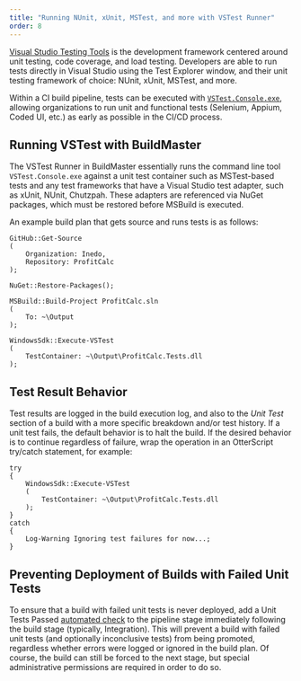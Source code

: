 ```yaml
---
title: "Running NUnit, xUnit, MSTest, and more with VSTest Runner"
order: 8
---
```



[Visual Studio Testing Tools](https://docs.microsoft.com/en-us/visualstudio/test/improve-code-quality) is the development framework centered around unit testing, code coverage, and load testing. Developers are able to run tests directly in Visual Studio using the Test Explorer window, and their unit testing framework of choice: NUnit, xUnit, MSTest, and more.

Within a CI build pipeline, tests can be executed with [`VSTest.Console.exe`](https://docs.microsoft.com/en-us/visualstudio/test/vstest-console-options), allowing organizations to run unit and functional tests (Selenium, Appium, Coded UI, etc.) as early as possible in the CI/CD process.

## Running VSTest with BuildMaster 

The VSTest Runner in BuildMaster essentially runs the command line tool `VSTest.Console.exe` against a unit test container such as MSTest-based tests and any test frameworks that have a Visual Studio test adapter, such as xUnit, NUnit, Chutzpah. These adapters are referenced via NuGet packages, which must be restored before MSBuild is executed.

An example build plan that gets source and runs tests is as follows:

```
GitHub::Get-Source
(
    Organization: Inedo,
    Repository: ProfitCalc
);
 
NuGet::Restore-Packages();

MSBuild::Build-Project ProfitCalc.sln
(  
    To: ~\Output
);

WindowsSdk::Execute-VSTest
(
    TestContainer: ~\Output\ProfitCalc.Tests.dll
);
```

## Test Result Behavior

Test results are logged in the build execution log, and also to the *Unit Test* section of a build with a more specific breakdown and/or test history. If a unit test fails, the default behavior is to halt the build. If the desired behavior is to continue regardless of failure, wrap the operation in an OtterScript try/catch statement, for example:

```
try
{
    WindowsSdk::Execute-VSTest
    (
        TestContainer: ~\Output\ProfitCalc.Tests.dll
    );
}
catch
{
    Log-Warning Ignoring test failures for now...;
}
```

## Preventing Deployment of Builds with Failed Unit Tests 

To ensure that a build with failed unit tests is never deployed, add a Unit Tests Passed [automated check](/docs/buildmaster/deployment-continuous-delivery/automated-testing-verification-automatic-manual-approvals/buildmaster-ci-cd-testing-and-verification-approvals-automated-checks) to the pipeline stage immediately following the build stage (typically, Integration). This will prevent a build with failed unit tests (and optionally inconclusive tests) from being promoted, regardless whether errors were logged or ignored in the build plan. Of course, the build can still be forced to the next stage, but special administrative permissions are required in order to do so.